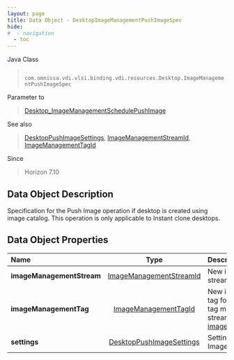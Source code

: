 ```yaml
---
layout: page
title: Data Object - DesktopImageManagementPushImageSpec
hide:
#  - navigation
  - toc
---
```






Java Class
> ` com.omnissa.vdi.vlsi.binding.vdi.resources.Desktop.ImageManagementPushImageSpec`

Parameter to
> [Desktop_ImageManagementSchedulePushImage](vdi.resources.Desktop.md#imageManagementSchedulePushImage)

See also
> [DesktopPushImageSettings](vdi.resources.Desktop.PushImageSettings.md), [ImageManagementStreamId](vdi.entity.ImageManagementStreamId.md), [ImageManagementTagId](vdi.entity.ImageManagementTagId.md)

Since
> Horizon 7.10


## Data Object Description

Specification for the Push Image operation if desktop is created using image catalog. This operation is only applicable to Instant clone desktops.

## Data Object Properties

 Name | Type | Description
:---|:---:|:---
**imageManagementStream**| [ImageManagementStreamId](vdi.entity.ImageManagementStreamId.md)|  New image management stream for the desktop.
**imageManagementTag**| [ImageManagementTagId](vdi.entity.ImageManagementTagId.md)|  New image management tag for the desktop. This tag must be within the stream [imageManagementStream](vdi.resources.Desktop.ImageManagementPushImageSpec.md#imageManagementStream).
**settings**| [DesktopPushImageSettings](vdi.resources.Desktop.PushImageSettings.md)|  Settings for the Push Image operation.


 
